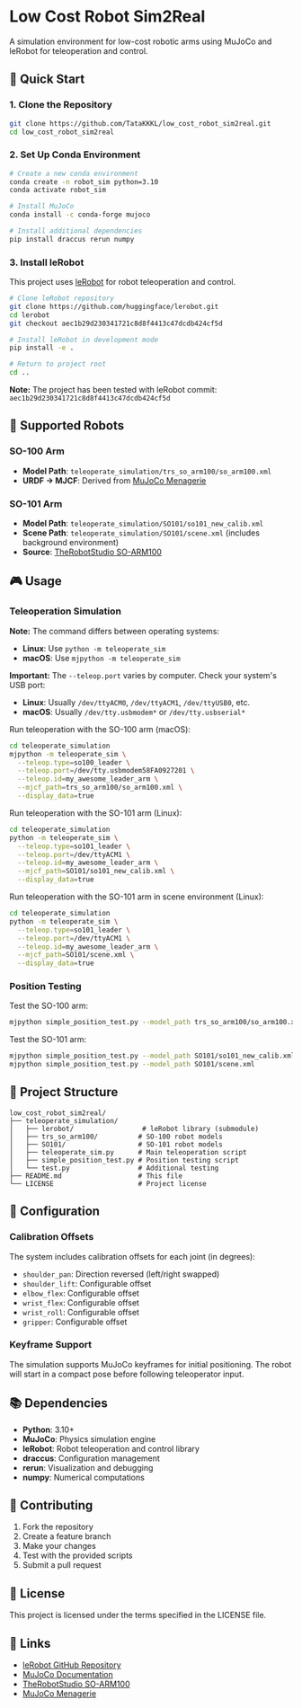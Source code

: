 # Low Cost Robot Sim2Real

A simulation environment for low-cost robotic arms using MuJoCo and leRobot for teleoperation and control.

## 🚀 Quick Start

### 1. Clone the Repository

```bash
git clone https://github.com/TataKKKL/low_cost_robot_sim2real.git
cd low_cost_robot_sim2real
```

### 2. Set Up Conda Environment

```bash
# Create a new conda environment
conda create -n robot_sim python=3.10
conda activate robot_sim

# Install MuJoCo
conda install -c conda-forge mujoco

# Install additional dependencies
pip install draccus rerun numpy
```

### 3. Install leRobot

This project uses [leRobot](https://github.com/huggingface/lerobot) for robot teleoperation and control.

```bash
# Clone leRobot repository
git clone https://github.com/huggingface/lerobot.git
cd lerobot
git checkout aec1b29d230341721c8d8f4413c47dcdb424cf5d

# Install leRobot in development mode
pip install -e .

# Return to project root
cd ..
```

**Note:** The project has been tested with leRobot commit: `aec1b29d230341721c8d8f4413c47dcdb424cf5d`

## 🤖 Supported Robots

### SO-100 Arm
- **Model Path**: `teleoperate_simulation/trs_so_arm100/so_arm100.xml`
- **URDF → MJCF**: Derived from [MuJoCo Menagerie](https://github.com/google-deepmind/mujoco_menagerie/tree/main/trs_so_arm100)

### SO-101 Arm
- **Model Path**: `teleoperate_simulation/SO101/so101_new_calib.xml`
- **Scene Path**: `teleoperate_simulation/SO101/scene.xml` (includes background environment)
- **Source**: [TheRobotStudio SO-ARM100](https://github.com/TheRobotStudio/SO-ARM100/tree/main/Simulation/SO101)

## 🎮 Usage

### Teleoperation Simulation

**Note:** The command differs between operating systems:
- **Linux**: Use `python -m teleoperate_sim`
- **macOS**: Use `mjpython -m teleoperate_sim`

**Important:** The `--teleop.port` varies by computer. Check your system's USB port:
- **Linux**: Usually `/dev/ttyACM0`, `/dev/ttyACM1`, `/dev/ttyUSB0`, etc.
- **macOS**: Usually `/dev/tty.usbmodem*` or `/dev/tty.usbserial*`

Run teleoperation with the SO-100 arm (macOS):

```bash
cd teleoperate_simulation
mjpython -m teleoperate_sim \
  --teleop.type=so100_leader \
  --teleop.port=/dev/tty.usbmodem58FA0927201 \
  --teleop.id=my_awesome_leader_arm \
  --mjcf_path=trs_so_arm100/so_arm100.xml \
  --display_data=true
```

Run teleoperation with the SO-101 arm (Linux):

```bash
cd teleoperate_simulation
python -m teleoperate_sim \
  --teleop.type=so101_leader \
  --teleop.port=/dev/ttyACM1 \
  --teleop.id=my_awesome_leader_arm \
  --mjcf_path=SO101/so101_new_calib.xml \
  --display_data=true
```

Run teleoperation with the SO-101 arm in scene environment (Linux):

```bash
cd teleoperate_simulation
python -m teleoperate_sim \
  --teleop.type=so101_leader \
  --teleop.port=/dev/ttyACM1 \
  --teleop.id=my_awesome_leader_arm \
  --mjcf_path=SO101/scene.xml \
  --display_data=true
```

### Position Testing

Test the SO-100 arm:

```bash
mjpython simple_position_test.py --model_path trs_so_arm100/so_arm100.xml
```

Test the SO-101 arm:

```bash
mjpython simple_position_test.py --model_path SO101/so101_new_calib.xml
mjpython simple_position_test.py --model_path SO101/scene.xml
```

## 📁 Project Structure

```
low_cost_robot_sim2real/
├── teleoperate_simulation/
│   ├── lerobot/                 # leRobot library (submodule)
│   ├── trs_so_arm100/          # SO-100 robot models
│   ├── SO101/                  # SO-101 robot models
│   ├── teleoperate_sim.py      # Main teleoperation script
│   ├── simple_position_test.py # Position testing script
│   └── test.py                 # Additional testing
├── README.md                   # This file
└── LICENSE                     # Project license
```

## 🔧 Configuration

### Calibration Offsets
The system includes calibration offsets for each joint (in degrees):
- `shoulder_pan`: Direction reversed (left/right swapped)
- `shoulder_lift`: Configurable offset
- `elbow_flex`: Configurable offset
- `wrist_flex`: Configurable offset
- `wrist_roll`: Configurable offset
- `gripper`: Configurable offset

### Keyframe Support
The simulation supports MuJoCo keyframes for initial positioning. The robot will start in a compact pose before following teleoperator input.

## 📚 Dependencies

- **Python**: 3.10+
- **MuJoCo**: Physics simulation engine
- **leRobot**: Robot teleoperation and control library
- **draccus**: Configuration management
- **rerun**: Visualization and debugging
- **numpy**: Numerical computations

## 🤝 Contributing

1. Fork the repository
2. Create a feature branch
3. Make your changes
4. Test with the provided scripts
5. Submit a pull request

## 📄 License

This project is licensed under the terms specified in the LICENSE file.

## 🔗 Links

- [leRobot GitHub Repository](https://github.com/huggingface/lerobot)
- [MuJoCo Documentation](https://mujoco.readthedocs.io/)
- [TheRobotStudio SO-ARM100](https://github.com/TheRobotStudio/SO-ARM100)
- [MuJoCo Menagerie](https://github.com/google-deepmind/mujoco_menagerie)

